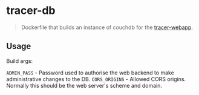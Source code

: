 # tracer-db

> Dockerfile that builds an instance of couchdb for the [tracer-webapp][1].

## Usage

Build args:

`ADMIN_PASS` - Password used to authorise the web backend to make administrative changes to the DB.
`CORS_ORIGINS` - Allowed CORS origins. Normally this should be the web server's scheme and domain.

[1]: https://github.com/danhawkes/tracer-webapp
